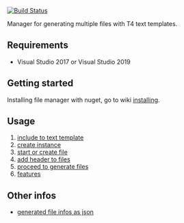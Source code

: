 [![Build Status](https://dev.azure.com/databinding/Building%20Blocks/_apis/build/status/T4.FileManager?branchName=master)](https://dev.azure.com/databinding/Building%20Blocks/_build/latest?definitionId=2&branchName=master)

Manager for generating multiple files with T4 text templates.

## Requirements

- Visual Studio 2017 or Visual Studio 2019

## Getting started

Installing file manager with nuget, go to wiki [installing](installing.md).

## Usage

1. [include to text template](include-to-text-template.md)
2. [create instance](create-instance.md)
3. [start or create file](start-or-create-file.md)
4. [add header to files](add-header-to-files.md)
5. [proceed to generate files](proceed-to-generate-files.md)
6. [features](features.md)

## Other infos

- [generated file infos as json](generated-file-infos-as-json.md)
